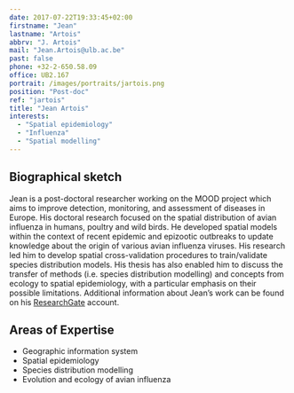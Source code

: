 ```yaml
---
date: 2017-07-22T19:33:45+02:00
firstname: "Jean"
lastname: "Artois"
abbrv: "J. Artois"
mail: "Jean.Artois@ulb.ac.be"
past: false
phone: +32-2-650.58.09
office: UB2.167
portrait: /images/portraits/jartois.png
position: "Post-doc"
ref: "jartois"
title: "Jean Artois"
interests:
  - "Spatial epidemiology"
  - "Influenza"
  - "Spatial modelling"
---
```


## Biographical sketch

Jean is a post-doctoral researcher working on the MOOD project which aims to improve detection, monitoring, and assessment of diseases in Europe. His doctoral research focused on the spatial distribution of avian influenza in humans, poultry and wild birds. He developed spatial models within the context of recent epidemic and epizootic outbreaks to update knowledge about the origin of various avian influenza viruses. His research led him to develop spatial cross-validation procedures to train/validate species distribution models. His thesis has also enabled him to discuss the transfer of methods (i.e. species distribution modelling) and concepts from ecology to spatial epidemiology, with a particular emphasis on their possible limitations. Additional information about Jean’s work can be found on his [ResearchGate](https://www.researchgate.net/profile/Jean_Artois) account.

## Areas of Expertise

* Geographic information system
* Spatial epidemiology 
* Species distribution modelling 
* Evolution and ecology of avian influenza 
